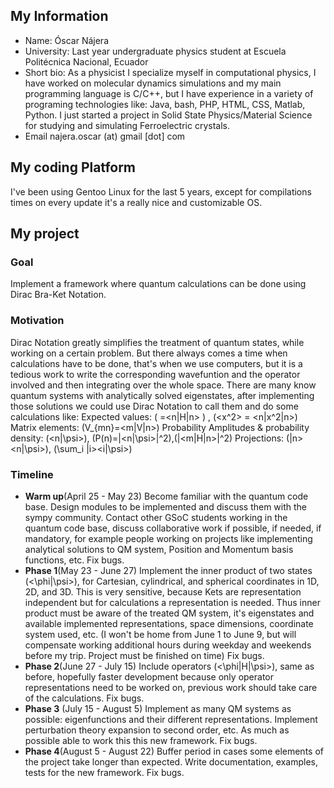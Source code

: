 ## My Information
* Name: Óscar Nájera
* University: Last year undergraduate physics student at Escuela Politécnica Nacional, Ecuador
* Short bio: As a physicist I specialize myself in computational physics, I have worked on molecular dynamics simulations and my main programming language is C/C++, but I have experience in a variety of programing technologies like: Java, bash, PHP, HTML, CSS, Matlab, Python. I just started a project in Solid State Physics/Material Science for studying and simulating Ferroelectric crystals.
* Email najera.oscar (at) gmail [dot] com

## My coding Platform
I've been using Gentoo Linux for the last 5 years, except for compilations times on every update it's a really nice and customizable OS.

## My project

### Goal
Implement a framework where quantum calculations can be done using Dirac Bra-Ket Notation.
### Motivation
Dirac Notation greatly simplifies the treatment of quantum states, while working on a certain problem. But there always comes a time when calculations have to be done, that's when we use computers, but it is a tedious work to write the corresponding wavefuntion and the operator involved and then integrating over the whole space. There are many know quantum systems with analytically solved eigenstates, after implementing those solutions we could use Dirac Notation to call them and do some calculations like:
Expected values:
\( <E>=<n|H|n> \) , \(<x^2> = <n|x^2|n>\)
Matrix elements:
\(V_{mn}=<m|V|n>\)
Probability Amplitudes & probability density:
\(<n|\psi>\), \(P(n)=|<n|\psi>|^2\),\(|<m|H|n>|^2\)
Projections: \(|n><n|\psi>\), \(\sum_i |i><i|\psi>\)

### Timeline

* **Warm up**(April 25 - May 23) Become familiar with the quantum code base. Design modules to be implemented and discuss them with the sympy community. Contact other GSoC students working in the quantum code base, discuss collaborative work if possible, if needed, if mandatory, for example people working on projects like implementing analytical solutions to QM system, Position and Momentum basis functions, etc. Fix bugs.
* **Phase 1**(May 23 - June 27) Implement the inner product of two states \(<\phi|\psi>\), for Cartesian, cylindrical, and spherical coordinates in 1D, 2D, and 3D. This is very sensitive, because Kets are representation independent but for calculations a representation is needed. Thus inner product must be aware of the treated QM system, it's eigenstates and available implemented representations, space dimensions, coordinate system used, etc. (I won't be home from June 1 to June 9, but will compensate working additional hours during weekday and weekends before my trip. Project must be finished on time) Fix bugs.
* **Phase 2**(June 27 - July 15) Include operators \(<\phi|H|\psi>\), same as before, hopefully faster development because only operator representations need to be worked on, previous work should take care of the calculations. Fix bugs.
* **Phase 3** (July 15 - August 5) Implement as many QM systems as possible: eigenfunctions and their different representations. Implement perturbation theory expansion to second order, etc. As much as possible able to work this this new framework. Fix bugs.
* **Phase 4**(August 5 - August 22) Buffer period in cases some elements of the project take longer than expected. Write documentation, examples, tests for the new framework. Fix bugs.